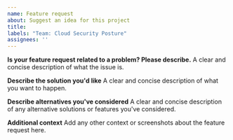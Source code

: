 ```yaml
---
name: Feature request
about: Suggest an idea for this project
title:
labels: "Team: Cloud Security Posture"
assignees: ''
---
```


**Is your feature request related to a problem? Please describe.**
A clear and concise description of what the issue is.

**Describe the solution you'd like**
A clear and concise description of what you want to happen.

**Describe alternatives you've considered**
A clear and concise description of any alternative solutions or features you've considered.

**Additional context**
Add any other context or screenshots about the feature request here.
